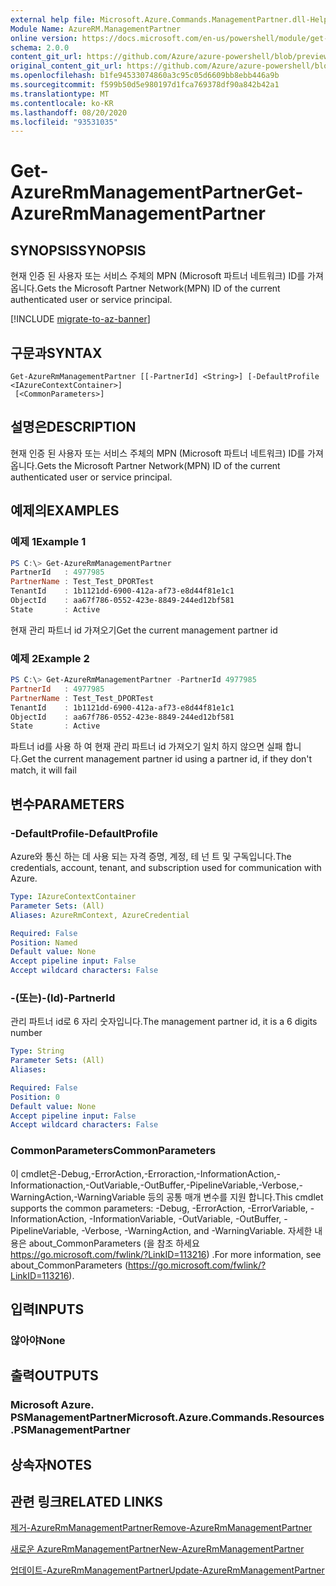 ```yaml
---
external help file: Microsoft.Azure.Commands.ManagementPartner.dll-Help.xml
Module Name: AzureRM.ManagementPartner
online version: https://docs.microsoft.com/en-us/powershell/module/get-azurermmanagementpartner
schema: 2.0.0
content_git_url: https://github.com/Azure/azure-powershell/blob/preview/src/ResourceManager/ManagementPartner/Commands.Partner/help/Get-AzureRmManagementPartner.md
original_content_git_url: https://github.com/Azure/azure-powershell/blob/preview/src/ResourceManager/ManagementPartner/Commands.Partner/help/Get-AzureRmManagementPartner.md
ms.openlocfilehash: b1fe94533074860a3c95c05d6609bb8ebb446a9b
ms.sourcegitcommit: f599b50d5e980197d1fca769378df90a842b42a1
ms.translationtype: MT
ms.contentlocale: ko-KR
ms.lasthandoff: 08/20/2020
ms.locfileid: "93531035"
---
```

# <span data-ttu-id="64b33-101">Get-AzureRmManagementPartner</span><span class="sxs-lookup"><span data-stu-id="64b33-101">Get-AzureRmManagementPartner</span></span>

## <span data-ttu-id="64b33-102">SYNOPSIS</span><span class="sxs-lookup"><span data-stu-id="64b33-102">SYNOPSIS</span></span>
<span data-ttu-id="64b33-103">현재 인증 된 사용자 또는 서비스 주체의 MPN (Microsoft 파트너 네트워크) ID를 가져옵니다.</span><span class="sxs-lookup"><span data-stu-id="64b33-103">Gets the Microsoft Partner Network(MPN) ID of the current authenticated user or service principal.</span></span> 

[!INCLUDE [migrate-to-az-banner](../../includes/migrate-to-az-banner.md)]

## <span data-ttu-id="64b33-104">구문과</span><span class="sxs-lookup"><span data-stu-id="64b33-104">SYNTAX</span></span>

```
Get-AzureRmManagementPartner [[-PartnerId] <String>] [-DefaultProfile <IAzureContextContainer>]
 [<CommonParameters>]
```

## <span data-ttu-id="64b33-105">설명은</span><span class="sxs-lookup"><span data-stu-id="64b33-105">DESCRIPTION</span></span>
<span data-ttu-id="64b33-106">현재 인증 된 사용자 또는 서비스 주체의 MPN (Microsoft 파트너 네트워크) ID를 가져옵니다.</span><span class="sxs-lookup"><span data-stu-id="64b33-106">Gets the Microsoft Partner Network(MPN) ID of the current authenticated user or service principal.</span></span> 

## <span data-ttu-id="64b33-107">예제의</span><span class="sxs-lookup"><span data-stu-id="64b33-107">EXAMPLES</span></span>

### <span data-ttu-id="64b33-108">예제 1</span><span class="sxs-lookup"><span data-stu-id="64b33-108">Example 1</span></span>
```powershell
PS C:\> Get-AzureRmManagementPartner
PartnerId   : 4977985
PartnerName : Test_Test_DPORTest
TenantId    : 1b1121dd-6900-412a-af73-e8d44f81e1c1
ObjectId    : aa67f786-0552-423e-8849-244ed12bf581
State       : Active
```

<span data-ttu-id="64b33-109">현재 관리 파트너 id 가져오기</span><span class="sxs-lookup"><span data-stu-id="64b33-109">Get the current management partner id</span></span>

### <span data-ttu-id="64b33-110">예제 2</span><span class="sxs-lookup"><span data-stu-id="64b33-110">Example 2</span></span>
```powershell
PS C:\> Get-AzureRmManagementPartner -PartnerId 4977985
PartnerId   : 4977985
PartnerName : Test_Test_DPORTest
TenantId    : 1b1121dd-6900-412a-af73-e8d44f81e1c1
ObjectId    : aa67f786-0552-423e-8849-244ed12bf581
State       : Active
```

<span data-ttu-id="64b33-111">파트너 id를 사용 하 여 현재 관리 파트너 id 가져오기 일치 하지 않으면 실패 합니다.</span><span class="sxs-lookup"><span data-stu-id="64b33-111">Get the current management partner id using a partner id, if they don't match, it will fail</span></span>

## <span data-ttu-id="64b33-112">변수</span><span class="sxs-lookup"><span data-stu-id="64b33-112">PARAMETERS</span></span>

### <span data-ttu-id="64b33-113">-DefaultProfile</span><span class="sxs-lookup"><span data-stu-id="64b33-113">-DefaultProfile</span></span>
<span data-ttu-id="64b33-114">Azure와 통신 하는 데 사용 되는 자격 증명, 계정, 테 넌 트 및 구독입니다.</span><span class="sxs-lookup"><span data-stu-id="64b33-114">The credentials, account, tenant, and subscription used for communication with Azure.</span></span>

```yaml
Type: IAzureContextContainer
Parameter Sets: (All)
Aliases: AzureRmContext, AzureCredential

Required: False
Position: Named
Default value: None
Accept pipeline input: False
Accept wildcard characters: False
```

### <span data-ttu-id="64b33-115">-(또는)-(Id)</span><span class="sxs-lookup"><span data-stu-id="64b33-115">-PartnerId</span></span>
<span data-ttu-id="64b33-116">관리 파트너 id로 6 자리 숫자입니다.</span><span class="sxs-lookup"><span data-stu-id="64b33-116">The management partner id, it is a 6 digits number</span></span>

```yaml
Type: String
Parameter Sets: (All)
Aliases:

Required: False
Position: 0
Default value: None
Accept pipeline input: False
Accept wildcard characters: False
```

### <span data-ttu-id="64b33-117">CommonParameters</span><span class="sxs-lookup"><span data-stu-id="64b33-117">CommonParameters</span></span>
<span data-ttu-id="64b33-118">이 cmdlet은-Debug,-ErrorAction,-Erroraction,-InformationAction,-Informationaction,-OutVariable,-OutBuffer,-PipelineVariable,-Verbose,-WarningAction,-WarningVariable 등의 공통 매개 변수를 지원 합니다.</span><span class="sxs-lookup"><span data-stu-id="64b33-118">This cmdlet supports the common parameters: -Debug, -ErrorAction, -ErrorVariable, -InformationAction, -InformationVariable, -OutVariable, -OutBuffer, -PipelineVariable, -Verbose, -WarningAction, and -WarningVariable.</span></span> <span data-ttu-id="64b33-119">자세한 내용은 about_CommonParameters (을 참조 하세요 https://go.microsoft.com/fwlink/?LinkID=113216) .</span><span class="sxs-lookup"><span data-stu-id="64b33-119">For more information, see about_CommonParameters (https://go.microsoft.com/fwlink/?LinkID=113216).</span></span>

## <span data-ttu-id="64b33-120">입력</span><span class="sxs-lookup"><span data-stu-id="64b33-120">INPUTS</span></span>

### <span data-ttu-id="64b33-121">않아야</span><span class="sxs-lookup"><span data-stu-id="64b33-121">None</span></span>

## <span data-ttu-id="64b33-122">출력</span><span class="sxs-lookup"><span data-stu-id="64b33-122">OUTPUTS</span></span>

### <span data-ttu-id="64b33-123">Microsoft Azure. PSManagementPartner</span><span class="sxs-lookup"><span data-stu-id="64b33-123">Microsoft.Azure.Commands.Resources.PSManagementPartner</span></span>

## <span data-ttu-id="64b33-124">상속자</span><span class="sxs-lookup"><span data-stu-id="64b33-124">NOTES</span></span>

## <span data-ttu-id="64b33-125">관련 링크</span><span class="sxs-lookup"><span data-stu-id="64b33-125">RELATED LINKS</span></span>

[<span data-ttu-id="64b33-126">제거-AzureRmManagementPartner</span><span class="sxs-lookup"><span data-stu-id="64b33-126">Remove-AzureRmManagementPartner</span></span>](./Remove-AzureRmManagementPartner.md)

[<span data-ttu-id="64b33-127">새로운 AzureRmManagementPartner</span><span class="sxs-lookup"><span data-stu-id="64b33-127">New-AzureRmManagementPartner</span></span>](./New-AzureRmManagementPartner.md)

[<span data-ttu-id="64b33-128">업데이트-AzureRmManagementPartner</span><span class="sxs-lookup"><span data-stu-id="64b33-128">Update-AzureRmManagementPartner</span></span>](./Update-AzureRmManagementPartner.md)
